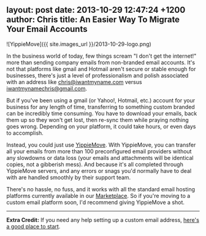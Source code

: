 layout: post
date: 2013-10-29 12:47:24 +1200
author: Chris
title: An Easier Way To Migrate Your Email Accounts
----

![YippieMove]({{ site.images_url }}/2013-10-29-logo.png)

<!-- excerpt -->

In the business world of today, few things scream "I don't get the internet!" more than sending company emails from non-branded email accounts. It's not that platforms like gmail and Hotmail aren't secure or stable enough for businesses, there's just a level of professionalism and polish associated with an address like chris@iwantmyname.com versus iwantmynamechris@gmail.com.

<!-- /excerpt -->

But if you've been using a gmail (or Yahoo!, Hotmail, etc.) account for your business for any length of time, transferring to something custom branded can be incredibly time consuming. You have to download your emails, back them up so they won't get lost, then re-sync them while praying nothing goes wrong. Depending on your platform, it could take hours, or even days to accomplish.

Instead, you could just use [YippieMove](http://www.yippiemove.com). With YippieMove, you can transfer all your emails from more than 100 preconfigured email providers without any slowdowns or data loss (your emails and attachments will be identical copies, not a gibberish mess). And because it's all completed through YippieMove servers, and any errors or snags you'd normally have to deal with are handled smoothly by their support team.

There's no hassle, no fuss, and it works with all the standard email hosting platforms currently available in our [Marketplace](https://iwantmyname.com/services/email-hosting/). So if you're moving to a custom email platform soon, I'd recommend giving YippieMove a shot.

***

**Extra Credit:** If you need any help setting up a custom email address, [here's a good place to start](https://iwantmyname.com/blog/2013/09/how-to-get-a-custom-email-address.html).
